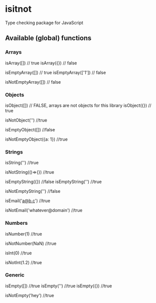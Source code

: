 # isitnot
Type checking package for JavaScript

## Available (global) functions

### Arrays

isArray([]) // true
isArray({}) // false

isEmptyArray([]) // true
isEmptyArray(['1']) // false

isNotEmptyArray([]) // false

### Objects

isObject([]) // FALSE, arrays are not objects for this library
isObject({}) // true

isNotObject('') //true

isEmptyObject([]) //false

isNotEmptyObject({a: 1}) //true

### Strings

isString('') //true

isNotString(()=>{}) //true

isEmptyString({}) //false
isEmptyString('') //true

isNotEmptyString('') //false

isEmail('a@b.c') //true

isNotEmail('whatever@domain') //true

### Numbers

isNumber(1) //true

isNotNumber(NaN) //true

isInt(0) //true

isNotInt(1.2) //true

### Generic

isEmpty([]) //true
isEmpty('') //true
isEmpty({}) //true

isNotEmpty('hey') //true
